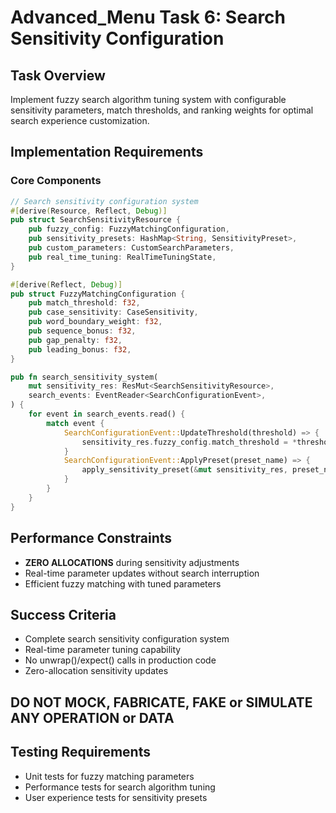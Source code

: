 # Advanced_Menu Task 6: Search Sensitivity Configuration

## Task Overview
Implement fuzzy search algorithm tuning system with configurable sensitivity parameters, match thresholds, and ranking weights for optimal search experience customization.

## Implementation Requirements

### Core Components
```rust
// Search sensitivity configuration system
#[derive(Resource, Reflect, Debug)]
pub struct SearchSensitivityResource {
    pub fuzzy_config: FuzzyMatchingConfiguration,
    pub sensitivity_presets: HashMap<String, SensitivityPreset>,
    pub custom_parameters: CustomSearchParameters,
    pub real_time_tuning: RealTimeTuningState,
}

#[derive(Reflect, Debug)]
pub struct FuzzyMatchingConfiguration {
    pub match_threshold: f32,
    pub case_sensitivity: CaseSensitivity,
    pub word_boundary_weight: f32,
    pub sequence_bonus: f32,
    pub gap_penalty: f32,
    pub leading_bonus: f32,
}

pub fn search_sensitivity_system(
    mut sensitivity_res: ResMut<SearchSensitivityResource>,
    search_events: EventReader<SearchConfigurationEvent>,
) {
    for event in search_events.read() {
        match event {
            SearchConfigurationEvent::UpdateThreshold(threshold) => {
                sensitivity_res.fuzzy_config.match_threshold = *threshold;
            }
            SearchConfigurationEvent::ApplyPreset(preset_name) => {
                apply_sensitivity_preset(&mut sensitivity_res, preset_name);
            }
        }
    }
}
```

## Performance Constraints
- **ZERO ALLOCATIONS** during sensitivity adjustments
- Real-time parameter updates without search interruption
- Efficient fuzzy matching with tuned parameters

## Success Criteria
- Complete search sensitivity configuration system
- Real-time parameter tuning capability
- No unwrap()/expect() calls in production code
- Zero-allocation sensitivity updates

## DO NOT MOCK, FABRICATE, FAKE or SIMULATE ANY OPERATION or DATA

## Testing Requirements
- Unit tests for fuzzy matching parameters
- Performance tests for search algorithm tuning
- User experience tests for sensitivity presets
